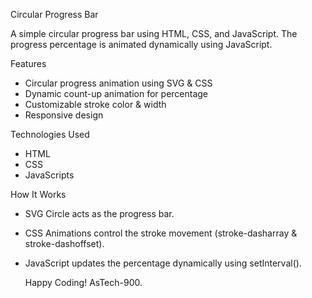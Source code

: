 Circular Progress Bar

A simple circular progress bar using HTML, CSS, and JavaScript. The progress percentage is animated dynamically using JavaScript.

Features

* Circular progress animation using SVG & CSS
* Dynamic count-up animation for percentage
* Customizable stroke color & width
* Responsive design

Technologies Used

* HTML 
* CSS 
* JavaScripts

How It Works

* SVG Circle acts as the progress bar.
* CSS Animations control the stroke movement (stroke-dasharray & stroke-dashoffset).
* JavaScript updates the percentage dynamically using setInterval().

  Happy Coding!
  AsTech-900.
